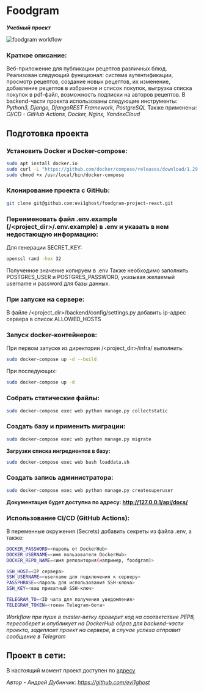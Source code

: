 # Foodgram
**_Учебный проект_**

![foodgram workflow](https://github.com/evi1ghost/foodgram-project-react/workflows/foodgram_workflow/badge.svg)

### Краткое описание:
Веб-приложение для публикации рецептов различных блюд.
Реализован следующий функционал: система аутентификации, просмотр рецептов, создание новых рецептов, их изменение, добавление рецептов в избранное и список покупок, выгрузка списка покупок в pdf-файл, возможность подписки на авторов рецептов.
В backend-части проекта использованы следующие инструменты:
_Python3, Django, DjangoREST Framework, PostgreSQL_
Также применены:
_CI/CD - GitHub Actions, Docker, Nginx, YandexCloud_

## Подготовка проекта
### Установить Docker и Docker-compose:
```sh
sudo apt install docker.io 
sudo curl -L "https://github.com/docker/compose/releases/download/1.29.2/docker-compose-$(uname -s)-$(uname -m)" -o /usr/local/bin/docker-compose
sudo chmod +x /usr/local/bin/docker-compose
```
### Клонирование проекта с GitHub:
```sh
git clone git@github.com:evi1ghost/foodgram-project-react.git
```
### Переименовать файл .env.example (/<project_dir>/.env.example) в .env и указать в нем недостающую информацию:
Для генерации SECRET_KEY:
```sh
openssl rand -hex 32
```
Полученное значение копируем в .env
Также необходимо заполнить POSTGRES_USER и POSTGRES_PASSWORD, указывая желаемый username и password для базы данных.
### При запуске на сервере:
В файле /<project_dir>/backend/config/settings.py добавить ip-адрес сервера в список ALLOWED_HOSTS
### Запуск docker-контейнеров:
При первом запуске из директории /<project_dir>/infra/ выполнить:
```sh
sudo docker-compose up -d --build
```
При последующих:
```sh
sudo docker-compose up -d
```
### Собрать статические файлы:
```sh
sudo docker-compose exec web python manage.py collectstatic
```

### Создать базу и применить миграции:
```sh
sudo docker-compose exec web python manage.py migrate
```
**Загрузки списка ингредиентов в базу:**
```sh
sudo docker-compose exec web bash loaddata.sh
```

### Создать запись администратора:
```sh
sudo docker-compose exec web python manage.py createsuperuser
```
**Документация будет доступна по адресу: http://127.0.0.1/api/docs/**

### Использование CI/CD (GitHub Actions):
В переменные окружения (Secrets) добавить секреты из файла .env, а также:
```sh
DOCKER_PASSWORD=<пароль от DockerHub>
DOCKER_USERNAME=<имя пользователя DockerHub>
DOCKER_REPO_NAME=<имя репозитория(например, foodgram)>

SSH_HOST=<IP сервера>
SSH_USERNAME=<username для подключения к серверу>
PASSPHRASE=<пароль для использования SSH-ключа>
SSH_KEY=<ваш приватный SSH-ключ>

TELEGRAM_TO=<ID чата для получения уведомления>
TELEGRAM_TOKEN=<токен Telegram-бота>
```
*Workflow при пуше в master-ветку проверит код на соответствие PEP8, пересоберет и опубликует на DockerHub образ для backend-части проекта, задеплоит проект на сервере, в случае успеха отправит сообщение в Telegram*

## Проект в сети:
В настоящий момент проект доступен по [адресу](http://51.250.3.162/recipes)

_Автор - Андрей Дубинчик: https://github.com/evi1ghost_
